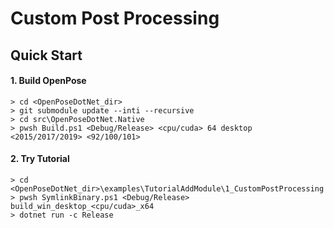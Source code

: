 # Custom Post Processing

## Quick Start

#### 1. Build OpenPose

````dos
> cd <OpenPoseDotNet_dir>
> git submodule update --inti --recursive
> cd src\OpenPoseDotNet.Native
> pwsh Build.ps1 <Debug/Release> <cpu/cuda> 64 desktop <2015/2017/2019> <92/100/101>
````

#### 2. Try Tutorial

````dos
> cd <OpenPoseDotNet_dir>\examples\TutorialAddModule\1_CustomPostProcessing
> pwsh SymlinkBinary.ps1 <Debug/Release> build_win_desktop_<cpu/cuda>_x64
> dotnet run -c Release
````